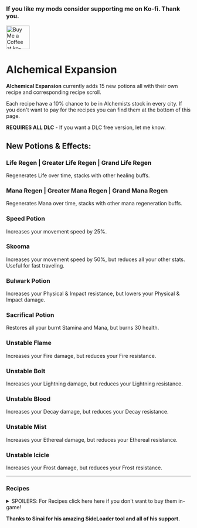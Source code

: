### If you like my mods consider supporting me on Ko-fi. Thank you.
<a href='https://ko-fi.com/R6R87RTFT' target='_blank'><img height='64' style='border:0px;height:64px;' src='https://cdn.ko-fi.com/cdn/kofi4.png?v=3' border='0' alt='Buy Me a Coffee at ko-fi.com' /></a>

# Alchemical Expansion

**Alchemical Expansion** currently adds 15 new potions all with their own recipe and corresponding recipe scroll.

Each recipe have a 10% chance to be in Alchemists stock in every city. If you don't want to pay for the recipes you can find them at the bottom of this page.

**REQUIRES ALL DLC** - If you want a DLC free version, let me know.

## New Potions & Effects:

### Life Regen | Greater Life Regen | Grand Life Regen
Regenerates Life over time, stacks with other healing buffs.
### Mana Regen | Greater Mana Regen | Grand Mana Regen
Regenerates Mana over time, stacks with other mana regeneration buffs.
### Speed Potion
Increases your movement speed by 25%.
### Skooma
Increases your movement speed by 50%, but reduces all your other stats. Useful for fast traveling.
### Bulwark Potion
Increases your Physical & Impact resistance, but lowers your Physical & Impact damage.
### Sacrifical Potion
Restores all your burnt Stamina and Mana, but burns 30 health.
### Unstable Flame
Increases your Fire damage, but reduces your Fire resistance.
### Unstable Bolt
Increases your Lightning damage, but reduces your Lightning resistance.
### Unstable Blood
Increases your Decay damage, but reduces your Decay resistance.
### Unstable Mist
Increases your Ethereal damage, but reduces your Ethereal resistance.
### Unstable Icicle
Increases your Frost damage, but reduces your Frost resistance.

---

### Recipes
<details>
  <summary>SPOILERS: For Recipes click here here if you don't want to buy them in-game!</summary>

    Speed Potion:
        1x Water
        1x Gravel Beetle
        1x Spice Beetle
        1x Krimp Nut

    Skooma:
        1x Water
        1x Crystal Powder
        1x Crystal Powder
        1x Crysocolla Beetle

    Unstable Icicle:
        1x Elemental Particle - Ice
        1x Dreamer's Root
        1x Frosted Powder
        1x Cold Stone

    Unstable Flame:
        1x Elemental Particle - Fire
        1x Dreamer's Root
        1x Fire Stone
        1x Seared Root

    Unstable Mist:
        1x Elemental Particle - Ether 
        1x Dreamer's Root
        1x Ghost's Eye
        1x Mana Stone

    Unstable Blood:
        1x Elemental Particle - Decay
        1x Dreamer's Root
        1x Grilled Crabeye Seed
        1x Occult Remains

    Unstable Bolt:
        1x Elemental Particle - Light 
        1x Dreamer's Root
        1x Firefly Powder
        1x Azure Shrimp

    Sacrificial Potion:
        1x Rancid Water
        1x Thick Oil
        1x Smoke Root
        1x Occult Remains

    Bulwark Potion:
        1x Water
        1x Insect Husk
        1x Greasy Fern
        1x Gravel Beetle
    
    Life Regen Potion
        1x Water
        1x Blood Mushroom
        1x Gravel Beetle
        1x Crystal Powder

    Greater Life Regen Potion
        1x Life Regen Potion
        1x Gravel Beetle
        1x Greasy Fern
        1x Grilled Salmon

    Grand Life Regen Potion
        1x Greater Life Regen Potion
        1x Leyline Water 
        1x Purifying Quartz
        1x Horror Chitin

    Mana Regen Potion
        1x Water
        1x Turmmip
        1x Star Mushroom
        1x Crystal Powder

    Greater Mana Regen Potion
        1x Mana Regen Potion
        1x Ghost's Eye
        1x Greasy Fern
        1x Grilled Rainbow Trout
    
    Grand Mana Regen Potion
        1x Greater Mana Regen Potion
        1x Leyline Water
        1x Purifying Quartz
        1x Manticore Tail
</details>

**Thanks to Sinai for his amazing SideLoader tool and all of his support.**
